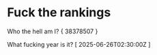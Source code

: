 # Fuck the rankings

Who the hell am I?
{ 38378507 }

What fucking year is it?
[ 2025-06-26T02:30:00Z ]
